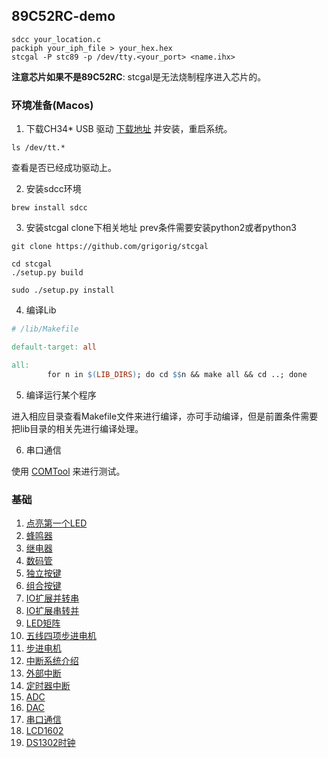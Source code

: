 ##  89C52RC-demo

```shell
sdcc your_location.c
packiph your_iph_file > your_hex.hex
stcgal -P stc89 -p /dev/tty.<your_port> <name.ihx>
```

**注意芯片如果不是89C52RC**: stcgal是无法烧制程序进入芯片的。

### 环境准备(Macos)
1. 下载CH34* USB 驱动 [下载地址](http://www.wch.cn/download/CH341SER_MAC_ZIP.html) 并安装，重启系统。
```shell script
ls /dev/tt.*
```
查看是否已经成功驱动上。

2. 安装sdcc环境 
```shell script
brew install sdcc
```

3. 安装stcgal
clone下相关地址 prev条件需要安装python2或者python3
```shell script
git clone https://github.com/grigorig/stcgal

cd stcgal
./setup.py build

sudo ./setup.py install
```

4. 编译Lib
```makefile
# /lib/Makefile

default-target: all

all:
		for n in $(LIB_DIRS); do cd $$n && make all && cd ..; done
```

5. 编译运行某个程序

进入相应目录查看Makefile文件来进行编译，亦可手动编译，但是前置条件需要把lib目录的相关先进行编译处理。

6. 串口通信

使用 [COMTool](https://github.com/Neutree/COMTool) 来进行测试。

### 基础
1. [点亮第一个LED](src/led)
2. [蜂鸣器](src/beep)
3. [继电器](src/relay)
4. [数码管](src/ds)
5. [独立按键](src/indbtn)
6. [组合按键](src/unibtn)
7. [IO扩展并转串](src/p2s)
8. [IO扩展串转并](src/s2p)
9. [LED矩阵](src/ledmatrix)
10. [五线四项步进电机](src/dcmotor)
11. [步进电机](src/steppingmotor)
12. [中断系统介绍](src/interrupt)
13. [外部中断](src/outinterrupt)
14. [定时器中断](src/timerinterrupt)
15. [ADC](src/adc)
16. [DAC](src/dac)
17. [串口通信](src/serial)
18. [LCD1602](src/lcd1602)
19. [DS1302时钟](src/ds1302)